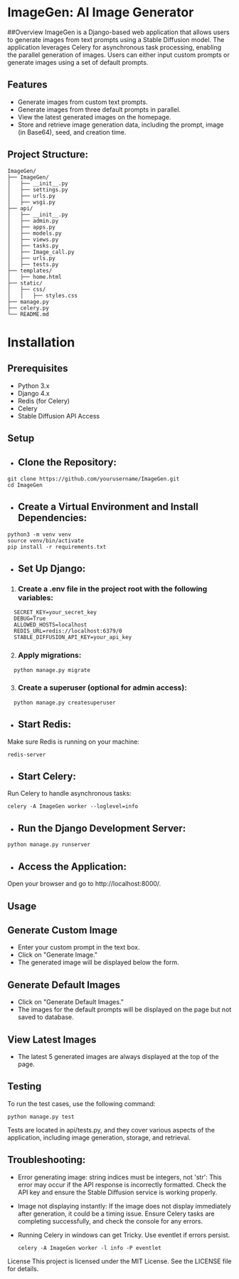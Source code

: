 # ImageGen: AI Image Generator
##Overview
ImageGen is a Django-based web application that allows users to generate images from text
prompts using a Stable Diffusion model. The application leverages Celery for asynchronous task
processing, enabling the parallel generation of images. Users can either input custom prompts or
generate images using a set of default prompts.

## Features
- Generate images from custom text prompts.
- Generate images from three default prompts in parallel.
- View the latest generated images on the homepage.
- Store and retrieve image generation data, including the prompt, image (in Base64), seed, and creation time.


## Project Structure:
```
ImageGen/
├── ImageGen/
│   ├── __init__.py
│   ├── settings.py
│   ├── urls.py
│   ├── wsgi.py
├── api/
│   ├── __init__.py
│   ├── admin.py
│   ├── apps.py
│   ├── models.py
│   ├── views.py
│   ├── tasks.py
│   ├── Image_call.py
│   ├── urls.py
│   ├── tests.py
├── templates/
│   ├── home.html
├── static/
│   ├── css/
│   │   ├── styles.css
├── manage.py
├── celery.py
└── README.md
```
# Installation

## Prerequisites
- Python 3.x
- Django 4.x
- Redis (for Celery)
- Celery
- Stable Diffusion API Access

## Setup
- ## Clone the Repository:

```
git clone https://github.com/yourusername/ImageGen.git
cd ImageGen
```
- ## Create a Virtual Environment and Install Dependencies:

```
python3 -m venv venv
source venv/bin/activate
pip install -r requirements.txt
```
- ## Set Up Django:

1. ### Create a .env file in the project root with the following variables:
```
  SECRET_KEY=your_secret_key
  DEBUG=True
  ALLOWED_HOSTS=localhost
  REDIS_URL=redis://localhost:6379/0
  STABLE_DIFFUSION_API_KEY=your_api_key
```
2. ### Apply migrations:

```
  python manage.py migrate
```
3. ### Create a superuser (optional for admin access):
```
  python manage.py createsuperuser
```
- ## Start Redis:

Make sure Redis is running on your machine:
```
redis-server
```
- ## Start Celery:

Run Celery to handle asynchronous tasks:
```
celery -A ImageGen worker --loglevel=info
```

- ## Run the Django Development Server:
```
python manage.py runserver
```

- ## Access the Application:

Open your browser and go to http://localhost:8000/.

## Usage

## Generate Custom Image
- Enter your custom prompt in the text box.
- Click on "Generate Image."
- The generated image will be displayed below the form.
## Generate Default Images
- Click on "Generate Default Images."
- The images for the default prompts will be displayed on the page but not saved to database.
## View Latest Images
- The latest 5 generated images are always displayed at the top of the page.

## Testing
To run the test cases, use the following command:
```
python manage.py test
```
Tests are located in api/tests.py, and they cover various aspects of the application, including image generation, storage, and retrieval.

## Troubleshooting:
- Error generating image: string indices must be integers, not 'str': This error may occur if the API response is incorrectly formatted. Check the API key and ensure the Stable Diffusion service is working properly.

- Image not displaying instantly: If the image does not display immediately after generation, it could be a timing issue. Ensure Celery tasks are completing successfully, and check the console for any errors.

- Running Celery in windows can get Tricky. Use eventlet if errors persist.
  ```
  celery -A ImageGen worker -l info -P eventlet
  ```
License
This project is licensed under the MIT License. See the LICENSE file for details.

